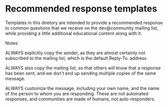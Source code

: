 # Recommended response templates

Templates in this diretory are intended to provide a recommended
response to common questions that we receive on the dev@community
mailing list, while providing a little additional educational content
along with it.

Notes:

ALWAYS explicitly copy the sender, as they are almost certainly not
subscribed to the mailing list, which is the default Reply-To: address

ALWAYS also copy the mailing list, so that others will know that a
response has been sent, and we don't end up sending multiple copies of
the same message.

ALWAYS customize the message, including your own name, and the name of
the person to whom you are responding. These are not automated
responses, and communities are made of humans, not auto-responders.


